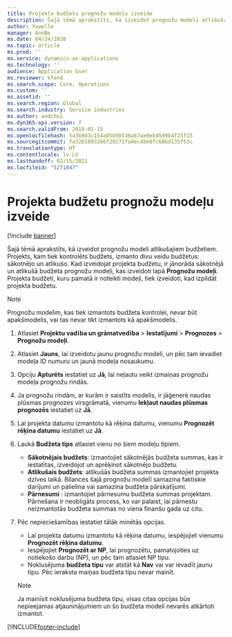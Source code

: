 ```yaml
---
title: Projekta budžetu prognožu modeļu izveide
description: Šajā tēmā aprakstīts, kā izveidot prognožu modeli atlikušajiem budžetiem.
author: Yowelle
manager: AnnBe
ms.date: 04/24/2020
ms.topic: article
ms.prod: ''
ms.service: dynamics-ax-applications
ms.technology: ''
audience: Application User
ms.reviewer: kfend
ms.search.scope: Core, Operations
ms.custom: ''
ms.assetid: ''
ms.search.region: Global
ms.search.industry: Service industries
ms.author: andchoi
ms.dyn365.ops.version: 7
ms.search.validFrom: 2019-01-15
ms.openlocfilehash: 5a3b9d3c154a85b50536a67ae0eb45d9b4f25f15
ms.sourcegitcommit: fa32b1893286f20271fa4ec4be8fc68bd135f53c
ms.translationtype: HT
ms.contentlocale: lv-LV
ms.lasthandoff: 02/15/2021
ms.locfileid: "5271047"
---
```

# <a name="create-forecast-models-for-project-budgets"></a>Projekta budžetu prognožu modeļu izveide 

[!include [banner](../includes/banner.md)]

Šajā tēmā aprakstīts, kā izveidot prognožu modeli atlikušajiem budžetiem. Projekts, kam tiek kontrolēts budžets, izmanto divu veidu budžetus: sākotnējo un atlikušo. Kad izveidojat projekta budžetu, ir jānorāda sākotnējā un atlikušā budžeta prognožu modeļi, kas izveidoti lapā **Prognožu modeļi**. Projekta budžeti, kuru pamatā ir noteikti modeļi, tiek izveidoti, kad izpildāt projekta budžetu.

> [!NOTE]
> Prognožu modelim, kas tiek izmantots budžeta kontrolei, nevar būt apakšmodelis, vai tas nevar tikt izmantots kā apakšmodelis.

1. Atlasiet **Projektu vadība un grāmatvedība** > **Iestatījumi** > **Prognozes**  > **Prognožu modeļi**.
2. Atlasiet **Jauns**, lai izveidotu jaunu prognožu modeli, un pēc tam ievadiet modeļa ID numuru un jaunā modeļa nosaukumu. 
3. Opciju **Apturēts** iestatiet uz **Jā**, lai neļautu veikt izmaiņas prognožu modeļa prognožu rindās. 
4. Ja prognožu rindām, ar kurām ir saistīts modelis, ir jāģenerē naudas plūsmas prognozes virsgrāmatā, vienumu **Iekļaut naudas plūsmas prognozēs** iestatiet uz **Jā**. 
5. Lai projekta datumu izmantotu kā rēķina datumu, vienumu **Prognozēt rēķina datumu** iestatiet uz **Jā**. 
6. Laukā **Budžeta tips** atlasiet vienu no šiem modeļu tipiem.

   - **Sākotnējais budžets**: izmantojiet sākotnējās budžeta summas, kas ir iestatītas, izveidojot un aprēķinot sākotnējo budžetu.
   - **Atlikušais budžets**: atlikušās budžeta summas izmantojiet projekta dzīves laikā. Bilances šajā prognožu modelī samazina faktiskie darījumi un palielina vai samazina budžeta pārskatījumi.
   - **Pārnesumi** : izmantojiet pārnesumu budžeta summas projektam. Pārnešana ir neobligāts process, ko var palaist, lai pārnestu neizmantotās budžeta summas no viena finanšu gada uz citu.

7. Pēc nepieciešamības iestatiet tālāk minētās opcijas.

   - Lai projekta datumu izmantotu kā rēķina datumu, iespējojiet vienumu **Prognozēt rēķina datumu**.
   - Iespējojiet **Prognozēt ar NP**, lai prognozētu, pamatojoties uz notiekošo darbu (NP), un pēc tam atlasiet NP tipu. 
   - Noklusējuma **budžeta tipu** var atstāt kā **Nav** vai var ievadīt jaunu tipu. Pēc ieraksta maiņas budžeta tipu nevar mainīt.     
    > [!NOTE]
    > Ja mainīsit noklusējuma budžeta tipu, visas citas opcijas būs nepieejamas atjauninājumiem un šo budžeta modeli nevarēs atkārtoti izmantot. 
   


 



[!INCLUDE[footer-include](../includes/footer-banner.md)]